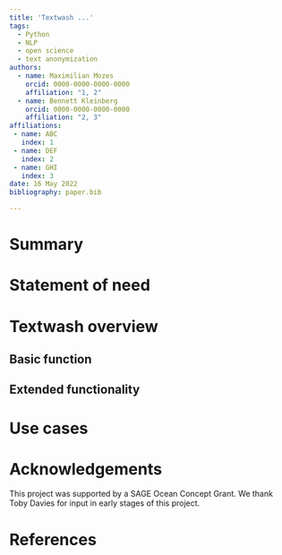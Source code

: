 ```yaml
---
title: 'Textwash ...'
tags:
  - Python
  - NLP
  - open science
  - text anonymization
authors:
  - name: Maximilian Mozes
    orcid: 0000-0000-0000-0000
    affiliation: "1, 2"
  - name: Bennett Kleinberg
    orcid: 0000-0000-0000-0000
    affiliation: "2, 3"
affiliations:
 - name: ABC
   index: 1
 - name: DEF
   index: 2
 - name: GHI
   index: 3
date: 16 May 2022
bibliography: paper.bib

---
```


# Summary


# Statement of need


# Textwash overview

## Basic function

## Extended functionality

# Use cases


# Acknowledgements

This project was supported by a SAGE Ocean Concept Grant. We thank Toby Davies for input in early stages of this project.

# References
